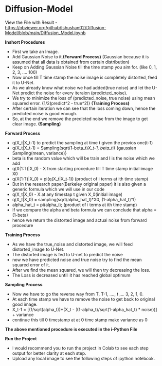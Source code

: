 # Diffusion-Model

View the File with Result - https://nbviewer.org/github/Ishushan02/Diffusion-Model/blob/main/Diffusion_Model.ipynb

**Inshort Procedures**
- First we take an Image.
- Add Gaussian Noise to it.**(Forward Process)** (Gaussian because it is assumed that all data is obtained from certain distribution)
- Keep on Adding Gaussian Noise till the time stamp you aim for. (like 0, 1, 2, 3, .... 100)
- Now once till T time stamp the noise image is completely distorted, feed it to U-Net.
- As we already know what noise we had added(true noise) and let the U-Net predict the noise for every iteraion (predicted_noise).
- We try to minimize the loss of (predicted_noise, true noise) using mean squared error. {1/2(predict^2 - true^2)} **(Training Process)**
- After certain iteration we can see that the loss coming down, hence the predicted noise is good enough.
- So, at the end we remove the predicted noise from the image to get clear image. **(Sampling)**


**Forward Process**
- q(X_t|X_t-1) to predict the sampling at time t given the previos one(t-1)
- q(X_t|X_t-1) = Sampling(sqrt(1-beta_t)*X_t-1, beta_t*I) {gaussian Sampling(mean, variance)}
- beta is the random value which will be train and I is the noise which we add 
- q(X(1:T)|X_0) - X from starting procedure till T time stamp initial image X0
- q(X(1:T)|X_0) = pi(q(X_t|X_t-1)) (product of i terms at ith time stamp)
- But in the research paper(Berkeley original paper) it is also given a generic formula which we will use in our code
- q(X_t|X_0) - X at any timestap t given X_0(initial image)
- q(X_t|X_0) = sampling(sqrt(alpha_hat_t)*X0, (1-alpha_hat_t)*I)
- alpha_hat_t = pi(alpha_i); (product of i terms at ith time stamp)
- If we compare the alpha and beta formula we can conclude that alpha = (1-beta)
- hence we return the distorted image and actual noise from forward procedure

**Training Process**
- As we have the true_noise and distorted image, we will feed distorted_image to U-Net.
- The distorted image is fed to U-net to predict the noise
- now we have predicted noise and true noise try to find the mean squared error of it.
- After we find the mean squared, we will then try decreasing the loss.
- The Loss is decreased untill it has reached global optimum

**Sampling Process**
- Now we have to go the reverse way from T, T-1, ...., t ,... 3, 2, 1, 0.
- At each time stamp we have to remove the noise to get back to original good image.
- X_t-1 = [(1/sqrt(alpha_t))*(X_t - ((1-alpha_t)/sqrt(1-alpha_hat_t) * noise))] + variance
- continue this till 0 timestamp at at 0 time stamp make variance as 0


**The above mentioned procedure is executed in the i-Python File**

**Run the Project**
- I would recommend you to run the project in Colab to see each step output for better clarity at each step.
- Upload any local image to see the following steps of ipython notebook.